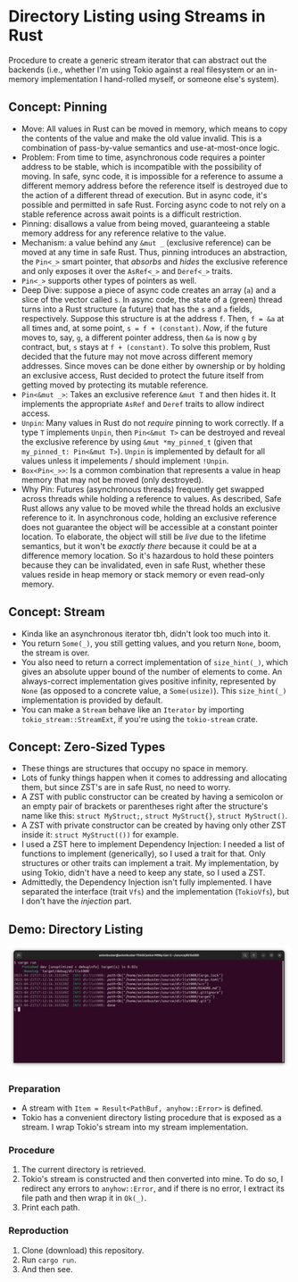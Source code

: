 # Directory Listing using Streams in Rust

Procedure to create a generic stream iterator that can abstract out
the backends (i.e., whether I'm using Tokio against a real filesystem
or an in-memory implementation I hand-rolled myself, or someone else's
system).

## Concept: Pinning

- Move: All values in Rust can be moved in memory, which means to
copy the contents of the value and make the old value invalid. This is
a combination of pass-by-value semantics and use-at-most-once logic.
- Problem: From time to time, asynchronous code requires a pointer address
to be stable, which is incompatible with the possibility of moving.
In safe, sync code, it is impossible for a reference to assume a
different memory address before the reference itself is destroyed due to
the action of a different thread of execution. But in async code, it's
possible and permitted in safe Rust. Forcing async code to not rely on a
stable reference across await points is a difficult restriction.
- Pinning: disallows a value from being moved, guaranteeing a stable
memory address for any reference relative to the value.
- Mechanism: a value behind any `&mut _` (exclusive reference) can be
moved at any time in safe Rust. Thus, pinning introduces an abstraction,
the `Pin<_>` smart pointer, that *absorbs* and *hides* the exclusive
reference and only exposes it over the `AsRef<_>` and `Deref<_>` traits.
- `Pin<_>` supports other types of pointers as well.
- Deep Dive: suppose a piece of async code creates an array (`a`)
and a slice of the vector called `s`. In async code, the state of a
(green) thread turns into a Rust structure (a future) that has the
`s` and `a` fields, respectively. Suppose this structure is at the address `f`.
Then, `f = &a` at all times and, at some point, `s = f + (constant)`.
*Now*, if the future moves to, say, `g`, a different pointer address, then
`&a` is now `g` by contract, but, `s` stays at `f + (constant)`. To solve
this problem, Rust decided that the future may not move across different
memory addresses. Since moves can be done either by ownership or by
holding an exclusive access, Rust decided to protect the future itself
from getting moved by protecting its mutable reference.
- `Pin<&mut _>`: Takes an exclusive reference `&mut T` and then hides
it. It implements the appropriate `AsRef` and `Deref` traits to allow
indirect access.
- `Unpin`: Many values in Rust do not *require* pinning to work correctly.
If a type `T` implements `Unpin`, then `Pin<&mut T>` can be destroyed
and reveal the exclusive reference by using `&mut *my_pinned_t`
(given that `my_pinned_t: Pin<&mut T>`). `Unpin` is implemented by
default for all values unless it impelements / should implement `!Unpin`.
- `Box<Pin<_>>`: Is a common combination that represents a value in
heap memory that may not be moved (only destroyed).
- Why Pin: Futures (asynchronous threads) frequently get swapped across
threads while holding a reference to values. As described, Safe Rust
allows any value to be moved while the thread holds an exclusive reference to it.
In asynchronous code, holding an exclusive reference does not guarantee
the object will be accessible at a constant pointer location. To
elaborate, the object will still be *live* due to the lifetime
semantics, but it won't be *exactly there* because it could be at a
difference memory location. So it's hazardous to hold these pointers
because they can be invalidated, even in safe Rust, whether these values
reside in heap memory or stack memory or even read-only memory.

## Concept: Stream

- Kinda like an asynchronous iterator tbh, didn't look too much into it.
- You return `Some(_)`, you still getting values, and you return `None`,
boom, the stream is over.
- You also need to return a correct implementation of `size_hint(_)`,
which gives an absolute upper bound of the number of elements to come.
An always-correct implementation gives positive infinity, represented
by `None` (as opposed to a concrete value, a `Some(usize)`). This
`size_hint(_)` implementation is provided by default.
- You can make a `Stream` behave like an `Iterator` by importing
`tokio_stream::StreamExt`, if you're using the `tokio-stream` crate.

## Concept: Zero-Sized Types

- These things are structures that occupy no space in memory.
- Lots of funky things happen when it comes to addressing and allocating
them, but since ZST's are in safe Rust, no need to worry.
- A ZST with public constructor can be created by having a semicolon
or an empty pair of brackets or parentheses right after the structure's
name like this: `struct MyStruct;`, `struct MyStruct{}`,
`struct MyStruct()`.
- A ZST with private constructor can be created by having only other ZST
inside it: `struct MyStruct(())` for example.
- I used a ZST here to implement Dependency Injection: I needed a list
of functions to implement (generically), so I used a trait for that.
Only structures or other traits can implement a trait. My implementation,
by using Tokio, didn't have a need to keep any state, so I used a ZST.
- Admittedly, the Dependency Injection isn't fully implemented.
I have separated the interface (trait `Vfs`) and the implementation
(`TokioVfs`), but I don't have the *injection* part.

## Demo: Directory Listing

![Screenshot](sshot.png "Screenshot")

### Preparation

- A stream with `Item = Result<PathBuf, anyhow::Error>` is defined.
- Tokio has a convenient directory listing procedure that is exposed
as a stream. I wrap Tokio's stream into my stream implementation.

### Procedure

1. The current directory is retrieved.
2. Tokio's stream is constructed and then converted into mine. To do so,
I redirect any errors to `anyhow::Error`, and if there is no error, I
extract its file path and then wrap it in `Ok(_)`.
3. Print each path.

### Reproduction

1. Clone (download) this repository.
2. Run `cargo run`.
3. And then see.
